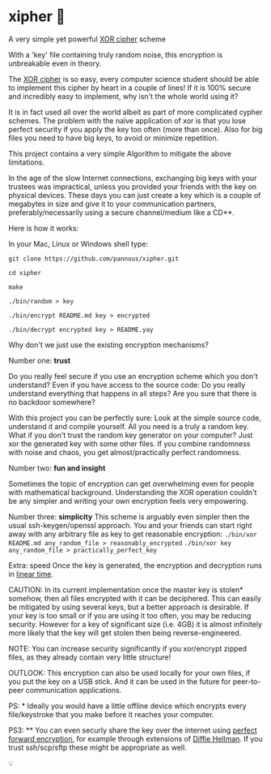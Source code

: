 # xipher 🔐
A very simple yet powerful [XOR cipher](https://en.wikipedia.org/wiki/XOR_cipher) scheme

With a 'key' file containing truly random noise, this encryption is unbreakable even in theory.

The [XOR cipher](https://en.wikipedia.org/wiki/XOR_cipher) is so easy, every computer science student should be able to implement this cipher by heart in a couple of lines! If it is 100% secure and incredibly easy to implement, why isn't the whole world using it?

It is in fact used all over the world albeit as part of more complicated cypher schemes.
The problem with the naïve application of xor is that you lose perfect security if you apply the key too often (more than once).
Also for big files you need to have big keys, to avoid or minimize repetition.

This project contains a very simple Algorithm to mitigate the above limitations.

In the age of the slow Internet connections, exchanging big keys with your trustees was impractical,
unless you provided your friends with the key on physical devices. These days you can just create a key which is a couple of megabytes in size and give it to your communication partners, preferably/necessarily using a secure channel/medium like a CD**.



Here is how it works:

In your Mac, Linux or Windows shell type:

`git clone https://github.com/pannous/xipher.git`

`cd xipher`

`make`

`./bin/random > key`

`./bin/encrypt README.md key > encrypted`

`./bin/decrypt encrypted key > README.yay`


Why don't we just use the existing encryption mechanisms?

Number one: **trust**

Do you really feel secure if you use an encryption scheme which you don't understand?
Even if you have access to the source code: Do you really understand everything that happens in all steps?
Are you sure that there is no backdoor somewhere?

With this project you can be perfectly sure:
Look at the simple source code, understand it and compile yourself.
All you need is a truly a random key.
What if you don't trust the random key generator on your computer?
Just xor the generated key with some other files.
If you combine randomness with noise and chaos, you get almost/practically perfect randomness.

Number two: **fun and insight**

Sometimes the topic of encryption can get overwhelming even for people with mathematical background.
Understanding the XOR operation couldn't be any simpler and writing your own encryption feels very empowering.

Number three: **simplicity**
This scheme is arguably even simpler then the usual ssh-keygen/openssl approach.
You and your friends can start right away with any arbitrary file as key to get reasonable encryption:
`./bin/xor README.md any_random_file > reasonably_encrypted`
`./bin/xor key any_random_file > practically_perfect_key`

Extra: speed
Once the key is generated, the encryption and decryption runs in [linear time](https://en.wikipedia.org/wiki/Time_complexity#Linear_time).


CAUTION: In its current implementation once the master key is stolen* somehow, then all files encrypted with it can be deciphered.
This can easily be mitigated by using several keys, but a better approach is desirable.
If your key is too small or if you are using it too often, you may be reducing security.
However for a key of significant size (i.e. 4GB) it is almost infinitely more likely that the key will get stolen then being reverse-engineered.

NOTE: You can increase security significantly if you xor/encrypt zipped files, as they already contain very little structure!

OUTLOOK: This encryption can also be used locally for your own files, if you put the key on a USB stick. And it can be used in the future for peer-to-peer communication applications.


PS: * Ideally you would have a little offline device which encrypts every file/keystroke that you make before it reaches your computer.

PS3: ** You can even securly share the key over the internet using [perfect forward encryption](https://en.wikipedia.org/wiki/Forward_secrecy#Perfect_forward_secrecy), for example through extensions of [Diffie Hellman](https://github.com/pannous/Diffie-Hellman). If you trust ssh/scp/sftp these might be appropriate as well.

💡